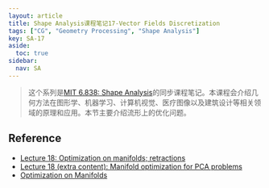 ```yaml
---
layout: article
title: Shape Analysis课程笔记17-Vector Fields Discretization
tags: ["CG", "Geometry Processing", "Shape Analysis"]
key: SA-17
aside:
  toc: true
sidebar:
  nav: SA
---
```


> 这个系列是[MIT 6.838: Shape Analysis](https://groups.csail.mit.edu/gdpgroup/6838_spring_2021.html)的同步课程笔记。本课程会介绍几何方法在图形学、机器学习、计算机视觉、医疗图像以及建筑设计等相关领域的原理和应用。本节主要介绍流形上的优化问题。
<!--more-->

## Reference

- [Lecture 18: Optimization on manifolds; retractions](https://www.youtube.com/watch?v=2mnqWES2roQ&list=PLQ3UicqQtfNtUcdTMLgKSTTOiEsCw2VBW&index=25)
- [Lecture 18 (extra content): Manifold optimization for PCA problems](https://www.youtube.com/watch?v=hiqIj5jJdbk&list=PLQ3UicqQtfNtUcdTMLgKSTTOiEsCw2VBW&index=26)
- [Optimization on Manifolds](https://groups.csail.mit.edu/gdpgroup/assets/6838_spring_2021/12_manifold_optimization.pdf)